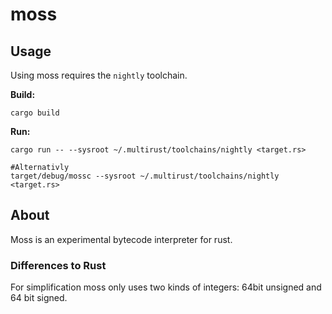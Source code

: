 
# moss

## Usage

Using moss requires the `nightly` toolchain.

**Build:**

```
cargo build
```

**Run:**

```
cargo run -- --sysroot ~/.multirust/toolchains/nightly <target.rs>

#Alternativly
target/debug/mossc --sysroot ~/.multirust/toolchains/nightly <target.rs>
```

## About

Moss is an experimental bytecode interpreter for rust.


### Differences to Rust

For simplification moss only uses two kinds of integers: 64bit unsigned and 64 bit signed.




